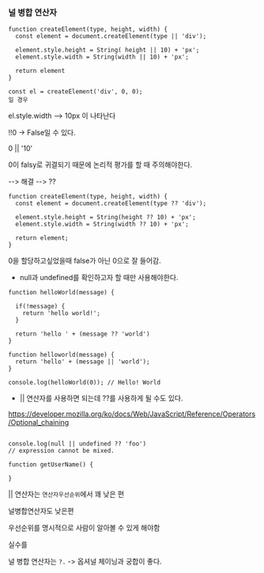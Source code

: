 ### 널 병합 연산자

```
function createElement(type, height, width) {
  const element = document.createElement(type || 'div');
  
  element.style.height = String( height || 10) + 'px';
  element.style.width = String(width || 10) + 'px';
  
  return element
}

const el = createElement('div', 0, 0);
일 경우 
```

el.style.width --> 10px 이 나타난다

!!0 -> False일 수 있다.

0 || '10'

0이 falsy로 귀결되기 때문에 논리적 평가를 할 때 주의해야한다.


--> 해결 --> ??

```
function createElement(type, height, width) {
  const element = document.createElement(type ?? 'div');
  
  element.style.height = String(height ?? 10) + 'px';
  element.style.width = String(width ?? 10) + 'px';
  
  return element;
}
```

0을 할당하고싶었을때 false가 아닌 0으로 잘 들어감.

- null과 undefined를 확인하고자 할 때만 사용해야한다.

```
function helloWorld(message) {

  if(!message) {
    return 'hello world!';
  }
  
  return 'hello ' + (message ?? 'world')
}

function helloworld(message) {
  return 'hello' + (message || 'world');
}

console.log(helloWorld(0)); // Hello! World

```

- || 연산자를 사용하면 되는데 ??를 사용하게 될 수도 있다.

https://developer.mozilla.org/ko/docs/Web/JavaScript/Reference/Operators/Optional_chaining


```

console.log(null || undefined ?? 'foo')
// expression cannot be mixed.

function getUserName() {

}
```


|| 연산자는 ```연산자우선순위```에서 꽤 낮은 편

널병합연산자도 낮은편

우선순위를 명시적으로 사람이 알아볼 수 있게 해야함

실수를 

널 병합 연산자는 ```?.``` -> 옵셔널 체이닝과 궁합이 좋다.


